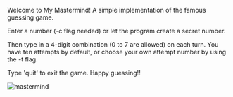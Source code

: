Welcome to My Mastermind!
A simple implementation of the famous guessing game.

Enter a number (-c flag needed) or let the program create a secret number.

Then type in a 4-digit combination (0 to 7 are allowed) on each turn. You have ten attempts by default, or choose your
own attempt number by using the -t flag.

Type 'quit' to exit the game.
Happy guessing!!

![mastermind](https://user-images.githubusercontent.com/93912698/179227194-869150fe-6008-4088-b8f7-948d56a7a095.jpeg)
